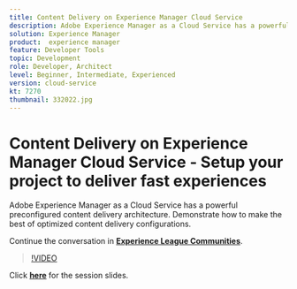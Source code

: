 ```yaml
---
title: Content Delivery on Experience Manager Cloud Service
description: Adobe Experience Manager as a Cloud Service has a powerful preconfigured content delivery architecture. Demonstrate how to make the best of optimized content delivery configurations. This session was delivered as part of Adobe Developers Live Content event.
solution: Experience Manager
product:  experience manager
feature: Developer Tools
topic: Development
role: Developer, Architect
level: Beginner, Intermediate, Experienced
version: cloud-service
kt: 7270
thumbnail: 332022.jpg
---
```


# Content Delivery on Experience Manager Cloud Service - Setup your project to deliver fast experiences

Adobe Experience Manager as a Cloud Service has a powerful preconfigured content delivery architecture. Demonstrate how to make the best of optimized content delivery configurations.

Continue the conversation in **[Experience League Communities](http://adobe.ly/36Yd3v6)**.

>[!VIDEO](https://video.tv.adobe.com/v/332022/?quality=12&learn=on&hidetitle=true)

Click **[here](/help/events/assets/content-delivery-on-aemcs.pdf)** for the session slides.
